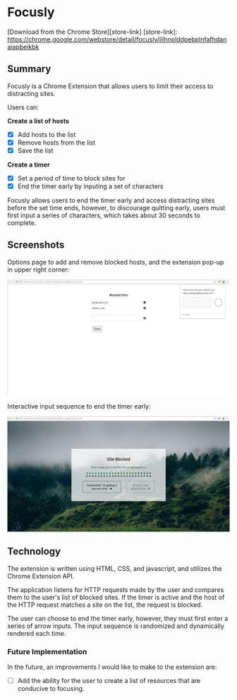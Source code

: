 # Focusly

[Download from the Chrome Store][store-link]
[store-link]: https://chrome.google.com/webstore/detail/focusly/jlihnplddpebplnfafhdanaiapbeikbk

## Summary

Focusly is a Chrome Extension that allows users to limit their access to distracting sites.

Users can:

<b>Create a list of hosts</b>
- [x] Add hosts to the list
- [x] Remove hosts from the list
- [x] Save the list

<b>Create a timer</b>
- [x] Set a period of time to block sites for
- [x] End the timer early by inputing a set of characters

Focusly allows users to end the timer early and access distracting sites before the set time ends, however, to discourage quitting early, users must first input a series of characters, which takes about 30 seconds to complete.

## Screenshots

Options page to add and remove blocked hosts, and the extension pop-up in upper right corner:

![screenshot](assets/options-and-popup.jpg)

Interactive input sequence to end the timer early:

![screenshot](assets/end-timer-early.jpg)

## Technology

The extension is written using HTML, CSS, and javascript, and utilizes the Chrome Extension API.

The application listens for HTTP requests made by the user and compares them to the user's list of blocked sites. If the timer is active and the host of the HTTP request matches a site on the list, the request is blocked.

The user can choose to end the timer early, however, they must first enter a series of arrow inputs. The input sequence is randomized and dynamically rendered each time.

### Future Implementation

In the future, an improvements I would like to make to the extension are:

- [ ] Add the ability for the user to create a list of resources that are conducive to focusing.
